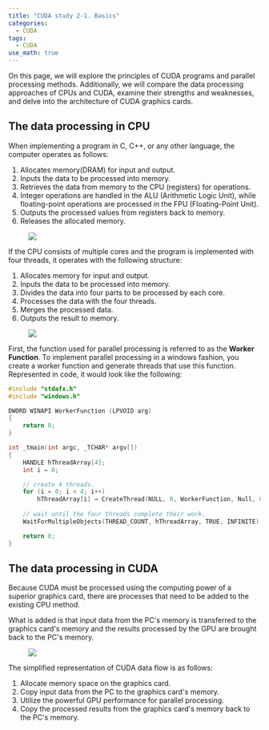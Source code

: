```yaml
---
title: "CUDA study 2-1. Basics"
categories:
  - CUDA
tags:
  - CUDA
use_math: true
---
```



On this page, we will explore the principles of CUDA programs and parallel processing methods. Additionally, we will compare the data processing approaches of CPUs and CUDA, examine their strengths and weaknesses, and delve into the architecture of CUDA graphics cards.

## The data processing in CPU

When implementing a program in C, C++, or any other language, the computer operates as follows:

1. Allocates memory(DRAM) for input and output.
2. Inputs the data to be processed into memory.
3. Retrieves the data from memory to the CPU (registers) for operations.
4. Integer operations are handled in the ALU (Arithmetic Logic Unit), while floating-point operations are processed in the FPU (Floating-Point Unit).
5. Outputs the processed values from registers back to memory.
6. Releases the allocated memory.

<figure>
  <img src="{{ 'assets/images/CUDA/CUDA2-1.jpg' | relative_url }}">
</figure>

If the CPU consists of multiple cores and the program is implemented with four threads, it operates with the following structure:

1. Allocates memory for input and output.
2. Inputs the data to be processed into memory.
3. Divides the data into four parts to be processed by each core.
4. Processes the data with the four threads.
5. Merges the processed data.
6. Outputs the result to memory.

<figure>
  <img src="{{ 'assets/images/CUDA/CUDA2-2.jpg' | relative_url }}">
</figure>


First, the function used for parallel processing is referred to as the **Worker Function**. To implement parallel processing in a windows fashion, you create a worker function and generate threads that use this function. Represented in code, it would look like the following:

```c
#include "stdafx.h"
#include "windows.h"

DWORD WINAPI WorkerFunction (LPVOID arg)
{
    return 0;
}

int _tmain(int argc, _TCHAR* argv[])
{
    HANDLE hThreadArray[4];
    int i = 0;

    // create 4 threads.
    for (i = 0; i < 4; i++)
        hThreadArray[i] = CreateThread(NULL, 0, WorkerFunction, Null, 0, Null);
    
    // wait until the four threads complete their work.
    WaitForMultipleObjects(THREAD_COUNT, hThreadArray, TRUE, INFINITE);

    return 0;
}
```

## The data processing in CUDA

Because CUDA must be processed using the computing power of a superior graphics card, there are processes that need to be added to the existing CPU method. 

What is added is that input data from the PC's memory is transferred to the graphics card's memory and the results processed by the GPU are brought back to the PC's memory.

<figure>
  <img src="{{ 'assets/images/CUDA/CUDA2-3.jpg' | relative_url }}">
</figure>

The simplified representation of CUDA data flow is as follows:

1. Allocate memory space on the graphics card.
2. Copy input data from the PC to the graphics card's memory.
3. Utilize the powerful GPU performance for parallel processing.
4. Copy the processed results from the graphics card's memory back to the PC's memory.